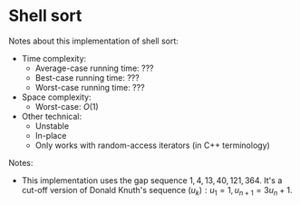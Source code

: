 # Shell sort
Notes about this implementation of shell sort:
* Time complexity:
    * Average-case running time: $???$
    * Best-case running time: $???$
    * Worst-case running time: $???$
* Space complexity: 
    * Worst-case: $O(1)$
* Other technical:
    * Unstable
    * In-place
    * Only works with random-access iterators (in C++ terminology)

Notes:
* This implementation uses the gap sequence ${1, 4, 13, 40, 121, 364}$. It's a cut-off version of Donald Knuth's sequence $(u_k): u_1 = 1, u_{n+1} = 3u_n + 1$.
